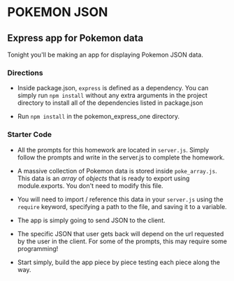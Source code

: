 # POKEMON JSON

## Express app for Pokemon data


Tonight you'll be making an app for displaying Pokemon JSON data.

### Directions

- Inside package.json, `express` is defined as a dependency. You can simply run `npm install` without any extra arguments in the project directory to install all of the dependencies listed in package.json

- Run `npm install` in the pokemon_express_one directory.

### Starter Code

- All the prompts for this homework are located in `server.js`. Simply follow the prompts and write in the server.js to complete the homework.

- A massive collection of Pokemon data is stored inside `poke_array.js`. This data is an *array* of *objects* that is ready to export using module.exports. You don't need to modify this file.

- You will need to import / reference this data in your `server.js` using the `require` keyword, specifying a path to the file, and saving it to a variable.

- The app is simply going to send JSON to the client.

- The specific JSON that user gets back will depend on the url requested by the user in the client. For some of the prompts, this may require some programming!  

- Start simply, build the app piece by piece testing each piece along the way.

